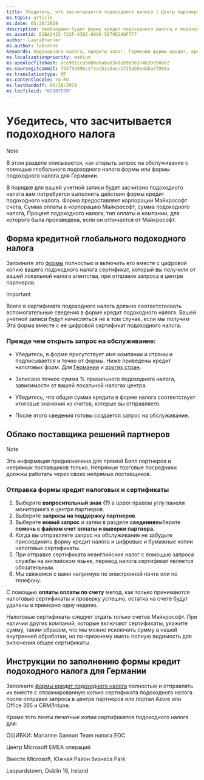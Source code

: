 ```yaml
---
title: Убедитесь, что засчитывается подоходного налога | Центр партнеров
ms.topic: article
ms.date: 05/28/2019
description: Необходимо будет форму кредит подоходного налога и подоходного налога сертификат, чтобы запустить запрос на обслуживание.
ms.assetid: E1BA3415-732F-4385-8996-5E79E200F7F7
author: LauraBrenner
ms.author: labrenne
keywords: подоходного налога, кредиты налог, Германии формы кредит, кредит налоговой формы
ms.localizationpriority: medium
ms.openlocfilehash: ace9d1cca5db0a6aba83a0eb9856374b39d56b62
ms.sourcegitcommit: f55f9389bc1feacb1a3acc1725ab5edabadf090a
ms.translationtype: MT
ms.contentlocale: ru-RU
ms.lasthandoff: 06/18/2019
ms.locfileid: "67207578"
---
```

# <a name="make-sure-you-are-credited-for-withholding-tax"></a>Убедитесь, что засчитывается подоходного налога

>[!Note]
>В этом разделе описывается, как открыть запрос на обслуживание с помощью глобального подоходного налога формы или формы подоходного налога для Германии.

В порядке для вашей учетной записи будет засчитано подоходного налога вам потребуется выполнить действия формы кредит подоходного налога. Форма предоставляет корпорации Майкрософт счета, Сумма оплаты в корпорацию Майкрософт, сумма подоходного налога, Процент подоходного налога, тип оплаты и компании, для которого была произведена, если он отличается от Майкрософт.  

## <a name="global-withholding-tax-credit-form"></a>Форма кредитной глобального подоходного налога

Заполните это [формы](https://query.prod.cms.rt.microsoft.com/cms/api/am/binary/RE30311) полностью и включить его вместе с цифровой копию вашего подоходного налога сертификат, который вы получили от вашей локальной налога агентства, при отправке запроса в центре партнеров.
>[!IMPORTANT]
>Всего в сертификате подоходного налога должно соответствовать вспомогательные сведения в форме кредит подоходного налога. Вашей учетной записи будут начисляться не в том случае, если мы получим Эта форма вместе с ее цифровой сертификат подоходного налога.

### <a name="before-opening-the-service-request"></a>Прежде чем открыть запрос на обслуживание:

- Убедитесь, в форме присутствует имя компании и страны и подписывается и точно от формы. Ниже приведены кредит налоговых форм. Для [Германии](https://query.prod.cms.rt.microsoft.com/cms/api/am/binary/RE305Lo) и [других стран](https://query.prod.cms.rt.microsoft.com/cms/api/am/binary/RE30311).

- Записано точное сумма % правильного подоходного налога, зависимости от вашей локальной налогах центра.

- Убедитесь, что общая сумма кредита в форме налога соответствует итоговые значения из счетов, которые вы отправляете. 

- После этого сведения готовы создается запрос на обслуживание.

## <a name="cloud-solution-provider-partners"></a>Облако поставщика решений партнеров

>[!Note]
>Эта информация предназначена для прямой Билл партнеров и непрямых поставщиков только. Непрямые торговые посредники должны работать через своих непрямых поставщиков.

### <a name="how-to-submit-the-tax-credit-form-and-the-certificates"></a>Отправка формы кредит налоговых и сертификаты

1. Выберите **вопросительный знак** **(?)**  в uppor правом углу панели мониторинга в центре партнеров.
2. Выберите **запросы на поддержку партнеров**.
3. Выберите **новый запрос** и затем в разделе **сведения**выберите **помочь с файлом счет оплаты и выверки партнера.**
4. Когда вы отправляете запрос на обслуживание не забудьте присоединить форму кредит налога и цифровые и бумажные копии налоговые сертификаты.
5. При отправке сертификата неанглийские налог с помощью запроса службы на английском языке, перевод налога сертификат является обязательным.
6. Мы свяжемся с вами напрямую по электронной почте или по телефону.

С помощью **оплаты оплаты по счету** метод, как только принимаются налоговые сертификаты и проверку успешно, остатка на счете будут удалены в примерно одну неделю. 

Налоговые сертификаты следует отдать только счетов Майкрософт. При наличии других компаний, которые включают сертификаты, укажите сумму, таким образом, что мы можно исключить сумму в нашей внутренней обработки, но по-прежнему иметь полную видимость для включения общее сертификаты. 

## <a name="instructions-for-completing-the-withholding-tax-credit-form-for-germany"></a>Инструкции по заполнению формы кредит подоходного налога для Германии

Заполните [формы кредит подоходного налога](https://query.prod.cms.rt.microsoft.com/cms/api/am/binary/RE305Lo) полностью и отправлять их вместе с отсканированную копию сертификата подоходного налога после отправки запроса в центре партнеров или портал Azure или Office 365 и CRM/Intune. 

Кроме того почты печатные копии сертификатов подоходного налога для:

ОШИБКИ: Marianne Gannon Team налога EOC

Центр Microsoft EMEA операций

Вместе Microsoft, Южная Район бизнеса Park

Leopardstown, Dublin 18, Ireland
